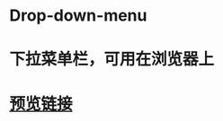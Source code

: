 # Drop-down-menu
# 下拉菜单栏，可用在浏览器上
# [预览链接](https://kailoveq.github.io/Drop-down-menu/dist/index.html)

